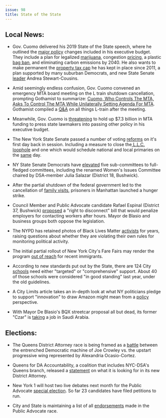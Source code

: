 ```yaml
---
issue: 98
title: State of the State
---
```


## Local News:
-   Gov. Cuomo delivered his 2019 State of the State speech, where he outlined the [major policy](https://www.nytimes.com/2019/01/15/nyregion/cuomo-state-address.html) changes included in his executive budget. They include a plan for legalized [marijuana](https://www.marijuanamoment.net/new-york-gov-cuomo-releases-marijuana-legalization-details/), congestion [pricing](https://grist.org/article/one-more-reason-not-to-drive-in-new-york-that-could-also-save-the-planet/), a plastic [bag ban](https://www.newyorkupstate.com/news/2019/01/gov-cuomo-plans-to-ban-plastic-bags-expand-bottle-bill.html), and eliminating carbon emissions by 2040. He also wants to make permanent the [property tax cap](https://www.recordonline.com/news/20190115/governor-wants-permanent-cap-on-property-taxes) he has kept in place since 2011, a plan supported by many suburban Democrats, and new State Senate [leader](https://www.wgrz.com/article/news/local/new-york/new-senate-leader-make-property-tax-cap-permanent/71-ea10a3bd-255c-4d96-add4-a59aa99843dd) Andrea Stewart-Cousins.

-   Amid seemingly endless confusion, Gov. Cuomo convened an emergency MTA board meeting on the L train shutdown cancellation, prompting Gothamist to summarize: [Cuomo, Who Controls The MTA, Asks To Control The MTA While Unilaterally Setting Agenda For MTA](http://gothamist.com/2019/01/14/mta_emergency_meeting_cuomo.php). Gothamist compiled a [Q&A](http://gothamist.com/2019/01/16/l_train_shutdown_questions.php) on all things L-train after the meeting.

-   Meanwhile, Gov. Cuomo is [threatening](https://www.nydailynews.com/new-york/ny-metro-cuomo-mta-congestion-pricing-20190116-story.html) to hold up $7.3 billion in MTA funding to press state lawmakers into passing other policy in his executive budget.

-   The New York State Senate passed a number of voting [reforms](https://www.nytimes.com/2019/01/14/nyregion/democrat-ny-albany-control.html?mc_cid=fcb1984e9d&mc_eid=1a9d72cbc4) on it's first day back in session. Including a measure to close the[ L.L.C. loophole](https://citylimits.org/2019/01/15/senate-vote-gives-state-a-chance-to-close-llc-campaign-finance-loophole/) and one which would schedule national and local primaries on the [same](https://www.nytimes.com/2018/06/25/nyregion/new-york-primary-congress-state-federal.html?module=inline) day.

-   NY State Senate Democrats have [elevated](https://www.cityandstateny.com/articles/politics/new-york-state/no-more-subcommittees-state-senate.html) five sub-committees to full-fledged committees, including the renamed Women's Issues Committee chaired by DSA-member Julia Salazar (District 18, Bushwick).

-   After the partial shutdown of the federal government led to the cancellation of [family visits](https://www.democracynow.org/2019/1/15/headlines/nyc_prisoners_go_on_hunger_strike_feel_effect_of_govt_shutdown), prisoners in Manhattan launched a hunger strike.

-   Council Member and Public Advocate candidate Rafael Espinal (District 37, Bushwick) [proposed](https://www.amny.com/news/right-to-disconnect-bill-1.26064767) a "right to disconnect" bill that would penalize employers for contacting workers after hours. Mayor de Blasio and business groups both oppose the legislation.

-   The NYPD has retained photos of Black Lives Matter [activists](https://theappeal.org/years-after-protests-nypd-retains-photos-of-black-lives-matter-activists/) for years, raising questions about whether they are violating their own rules for monitoring political activity.

-   The initial partial rollout of New York City's Fare Fairs may render the program [out of reach](https://bushwickdaily.com/bushwick/categories/news/5800-immigrants-and-majority-of-low-income-new-yorkers-left-out-of-fair-fares-program) for recent immigrants.

-   According to new standards put out by the State, there are 124 City [schools](https://www.chalkbeat.org/posts/ny/2019/01/17/struggling-schools-nyc-essa/) need either "targeted" or "comprehensive" support. About 40 of those schools were considered "in good standing" last year, under the old guidelines.

-   A City Limits article takes an in-depth look at what NY politicians pledge to support "innovation" to draw Amazon might mean from a [policy](https://citylimits.org/2019/01/18/new-york-city-isnt-just-getting-amazons-jobs-its-also-welcoming-its-political-agenda/) perspective.

-   With Mayor De Blasio's BQX streetcar proposal all but dead, its former "Czar" is [taking](https://www.politico.com/states/new-york/city-hall/story/2019/01/11/stymied-in-nyc-former-bqx-czar-pursues-grander-plans-in-saudi-arabia-787043) a job in Saudi Arabia.

## Elections:
-   The Queens District Attorney race is being framed as a [battle](https://queenscountypolitics.com/2019/01/15/queens-da-race-could-be-ocasio-cortez-crowley-proxy-battle/) between the entrenched Democratic machine of Joe Crowley vs. the upstart progressive wing represented by Alexandria Ocasio-Cortez.

-   Queens for DA Accountability, a coalition that includes NYC-DSA's Queens branch, released a [statement](http://www.gothamgazette.com/opinion/8194-community-demands-for-the-next-queens-district-attorney) on what it is looking for in its new District Attorney.

-   New York 1 will host two live debates next month for the Public Advocate [special election](https://www.ny1.com/nyc/all-boroughs/politics/2019/01/17/ny1-to-host-2-live-debates-in-special-election-race-for-public-advocate-new-york-city). So far 23 candidates have filed petitions to run.

-   City and State is maintaining a list of all [endorsements](https://www.cityandstateny.com/articles/politics/campaigns-elections/new-york-city-public-advocate-endorsements.html) made in the Public Advocate race.
